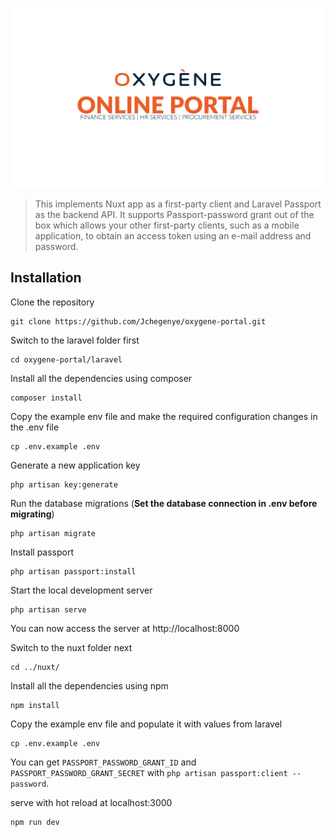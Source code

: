 <p align="center">
    <img src="https://raw.githubusercontent.com/Jchegenye/oxygene-portal/master/cover.png" alt="Nuxt & Laravel Application">
</p>

> This implements Nuxt app as a first-party client and Laravel Passport as the backend API. It supports Passport-password grant out of the box which allows your other first-party clients, such as a mobile application, to obtain an access token using an e-mail address and password.

## Installation

Clone the repository

    git clone https://github.com/Jchegenye/oxygene-portal.git

Switch to the laravel folder first

    cd oxygene-portal/laravel

Install all the dependencies using composer

    composer install

Copy the example env file and make the required configuration changes in the .env file

    cp .env.example .env

Generate a new application key

    php artisan key:generate

Run the database migrations (**Set the database connection in .env before migrating**)

    php artisan migrate

Install passport

    php artisan passport:install

Start the local development server

    php artisan serve

You can now access the server at http://localhost:8000

Switch to the nuxt folder next

    cd ../nuxt/

Install all the dependencies using npm

    npm install

Copy the example env file and populate it with values from laravel

    cp .env.example .env

You can get `PASSPORT_PASSWORD_GRANT_ID` and `PASSPORT_PASSWORD_GRANT_SECRET` with `php artisan passport:client --password`.

serve with hot reload at localhost:3000

    npm run dev
